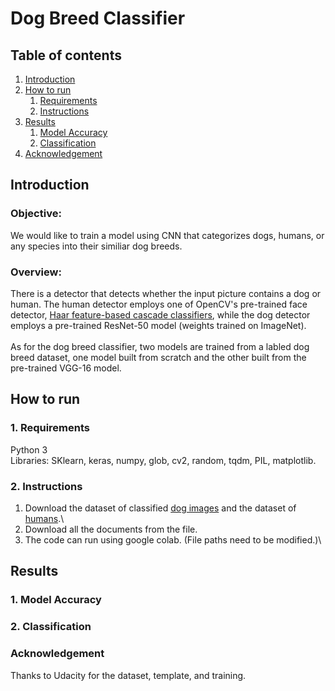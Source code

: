 # Dog Breed Classifier

## Table of contents
1. [Introduction](#Introduction)
2. [How to run](#Howtorun)
    1. [Requirements](#Requirements)
    2. [Instructions](#Instructions)
3. [Results](#Results)
    1. [Model Accuracy](#ModelAccuracy)
    2. [Classification](#Classification)
4. [Acknowledgement](#Acknowledgement)

<a name="Introduction"></a>
## Introduction

### Objective:
  We would like to train a model using CNN that categorizes dogs, humans, or any species into their similiar dog breeds. 

### Overview:
  There is a detector that detects whether the input picture contains a dog or human. The human detector employs one of OpenCV's pre-trained face detector, [Haar feature-based cascade classifiers](http://docs.opencv.org/trunk/d7/d8b/tutorial_py_face_detection.html), while the dog detector employs a pre-trained ResNet-50 model (weights trained on ImageNet).\
  \
  As for the dog breed classifier, two models are trained from a labled dog breed dataset, one model built from scratch and the other built from the pre-trained VGG-16 model.

<a name="Howtorun"></a>
## How to run

<a name="Requirements"></a>
### 1. Requirements

Python 3\
Libraries: SKlearn, keras, numpy, glob, cv2, random, tqdm, PIL, matplotlib.




<a name="Instructions"></a>
### 2. Instructions

  1.	Download the dataset of classified [dog images](https://s3-us-west-1.amazonaws.com/udacity-aind/dog-project/dogImages.zip) and the dataset of [humans](https://s3-us-west-1.amazonaws.com/udacity-aind/dog-project/lfw.zip).\
  2.  Download all the documents from the file.
  3.  The code can run using google colab. (File paths need to be modified.)\

<a name="Results"></a>
## Results

<a name="ModelAccuracy"></a>
### 1. Model Accuracy


<a name="Classification"></a>
### 2. Classification


<a name="Acknowledgement"></a>
### Acknowledgement
Thanks to Udacity for the dataset, template, and training.
